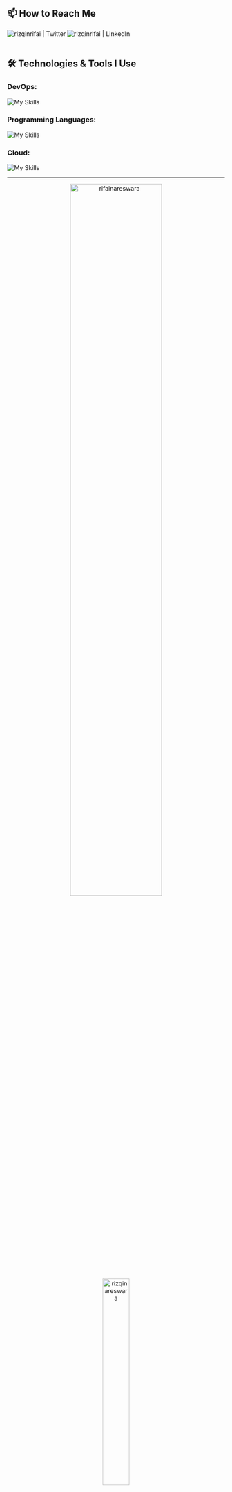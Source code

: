 ## 📫 How to Reach Me

[<img align="left" alt="rizqinrifai | Twitter"  src="https://skillicons.dev/icons?i=twitter" />][twitter]
[<img align="left" alt="rizqinrifai | LinkedIn"  src="https://skillicons.dev/icons?i=linkedin" />][linkedin]

</br>
</br>

## 🛠️ Technologies & Tools I Use


### DevOps:
![My Skills](https://skillicons.dev/icons?i=docker,kubernetes,nginx,openstack,jenkins,grafana,ansible,terraform&theme=dark)

### Programming Languages:
![My Skills](https://skillicons.dev/icons?i=rust,actix,python,fastapi,go&theme=dark)


### Cloud:
![My Skills](https://skillicons.dev/icons?i=aws,gcp&theme=dark)

---

<p align="center">
  <img width="65%" src="https://github-profile-summary-cards.vercel.app/api/cards/profile-details?username=rifainareswara&theme=dark" alt="rifainareswara" />
  <img width="35%" src="https://github-readme-stats.vercel.app/api/top-langs?username=rifainareswara&show_icons=true&locale=en&layout=compact&theme=dark" alt="rizqinareswara" />
</p>



[website]: https://www.nareswara.com/  
[twitter]: https://twitter.com/rizqinrifai  
[youtube]: https://youtube.com/rizqinrifai  
[instagram]: https://instagram.com/rizqinrifai  
[linkedin]: https://linkedin.com/in/rnrifai
